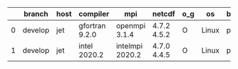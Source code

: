 |    | branch   | host   | compiler       | mpi             | netcdf      | o_g   | os    | build   | u_pass   | u_fail   | s_pass   | s_fail   | e_pass   | e_fail   | nuopc_pass   | nuopc_fail   | artifacts_hash                                                                                                                                        | modified                   |
|----|----------|--------|----------------|-----------------|-------------|-------|-------|---------|----------|----------|----------|----------|----------|----------|--------------|--------------|-------------------------------------------------------------------------------------------------------------------------------------------------------|----------------------------|
|  0 | develop  | jet    | gfortran 9.2.0 | openmpi 3.1.4   | 4.7.2 4.5.2 | O     | Linux | pass    | pending  | pending  | pending  | pending  | pending  | pending  | pending      | pending      | [artifacts](https://github.com/esmf-org/esmf-test-artifacts/tree/7cc06e83b3b83e5fdfbce1a938dd9b24437bfbf7/develop/jet/gfortran/9.2.0/O/openmpi/3.1.4) | 2022-03-15 13:20:52.474814 |
|  1 | develop  | jet    | intel 2020.2   | intelmpi 2020.2 | 4.7.0 4.4.5 | O     | Linux | pass    | pending  | pending  | pending  | pending  | pending  | pending  | pending      | pending      | [artifacts](https://github.com/esmf-org/esmf-test-artifacts/tree/d47875f452f51ce1f4d3e6051dde36fe8912ab5e/develop/jet/intel/2020.2/O/intelmpi/2020.2) | 2022-03-15 13:20:52.474784 |